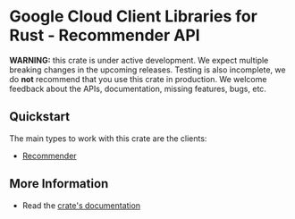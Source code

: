 # Google Cloud Client Libraries for Rust - Recommender API

<!-- Code generated by sidekick. DO NOT EDIT. -->

**WARNING:** this crate is under active development. We expect multiple breaking
changes in the upcoming releases. Testing is also incomplete, we do **not**
recommend that you use this crate in production. We welcome feedback about the
APIs, documentation, missing features, bugs, etc.

## Quickstart

The main types to work with this crate are the clients:

- [Recommender]

## More Information

- Read the [crate's documentation](https://docs.rs/google-cloud-recommender-v1/latest/google-cloud-recommender-v1)

[Recommender]: https://docs.rs/google-cloud-recommender-v1/latest/google_cloud_recommender_v1/client/struct.Recommender.html
